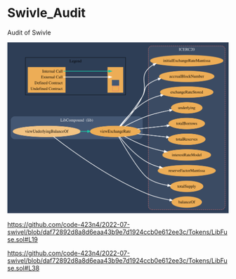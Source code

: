 # Swivle_Audit
Audit of Swivle

![A Call Graph of LibFuse](ICERC20_Graph.svg)














https://github.com/code-423n4/2022-07-swivel/blob/daf72892d8a8d6eaa43b9e7d1924ccb0e612ee3c/Tokens/LibFuse.sol#L19

https://github.com/code-423n4/2022-07-swivel/blob/daf72892d8a8d6eaa43b9e7d1924ccb0e612ee3c/Tokens/LibFuse.sol#L38
